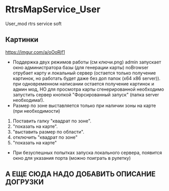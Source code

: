# RtrsMapService_User
User_mod rtrs service soft

## Картинки
https://imgur.com/a/oOoRjf1

* Поддержка двух режимов работы (см ключи.png)
admin запускает окно администратора базы (для генерации карты)
noBrowser отрубает карту и локальный сервер (остается только получение картинок, но работать будет даже без доп папок (х64 х86 server)).
при одновременном написании остается получение картинок и админ мод, НО для просмотра карты сгенерированной
необходимо запустить сервер кнопкой "Форсированный запуск" (папка server необходима!).
* Размер по зоне выставляется только при наличии зоны на карте 
	(при необходимости)
 1.  Поставить галку "квадрат по зоне". 
 2. "показать на карте". 
 3. "выставить размер по области".
 4.  отключить "квадрат по зоне"
 5. "показать на карте"

* При безуспешных попытках запуска локального сервера, появится окно для указания порта (можно поиграть в рулетку)

## А ЕЩЕ СЮДА НАДО ДОБАВИТЬ ОПИСАНИЕ ДОГРУЗКИ
